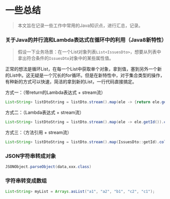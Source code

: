 # 一些总结

> 本文旨在记录一些工作中常用的Java知识点，进行汇总，记录。

### 关于Java的并行流和Lambda表达式在循环中的利用（Java8新特性）
> 假设一下业务场景：在一个List对象列表`List<IssuesDto>`，想要从列表中拿出符合条件的`IssuesDto`对象中的某些属性值。

正常的想法是循环List，在每一个List中获取单个对象，拿到值，塞到另外一个新的List中。这无疑是一个冗长的for循环。但是在新特性中，对于集合类型的操作，有种新的方式可以快速，简洁的拿到新的List，一行代码直接搞定。

方式一：（带return的Lambda表达式 + stream流）

```java
List<String> listDtoString = listDto.stream().map(ele -> {return ele.getId();}).collect(Collectors.toList());
```

方式二：（Lambda表达式 + stream流）

```java
List<String> listDtoString = listDto.stream().map(ele -> ele.getId()).collect(Collectors.toList());
```

方式三：（方法引用 + stream流）

```java
List<String> listDtoString = listDto.stream().map(IssuesDto::getId).collect(Collectors.toList());
```





### JSON字符串转成对象

```java
JSONObject.parseObject(data,xxx.class)
```



### 字符串转变成数组

```java
List<String> myList = Arrays.asList("a1", "a2", "b1", "c2", "c1");
```


